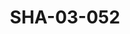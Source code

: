 ---
pid: SHA-03-052
title: SHA-03-052
language: ar
collection: شرحبيل احمد
original_label: 
rights: شرحبيل احمد
location_of_original: شرحبيل احمد
photographer_or_studio: 
scanned_from: photograph 10.1 by 15.1
_date: 1980s
location: الامارات
description: يعزف شرحبيل احمد في حفلة لمنظمة أنقذوا الأطفال
additional_notes: 
permission_display: 'yes'
on_server: 'no'
on_website: 'no'
permalink: /archive/ar/sha-03-052.html
layout: photo-page
---